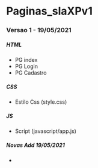 # Paginas_slaXPv1

### Versao 1 - 19/05/2021

##### HTML #####
- PG index <br>
- PG Login <br>
- PG Cadastro <br>
##### CSS #####
- Estilo Css (style.css)
##### JS #####
- Script (javascript/app.js)
##### Novas Add 19/05/2021 #####
-


